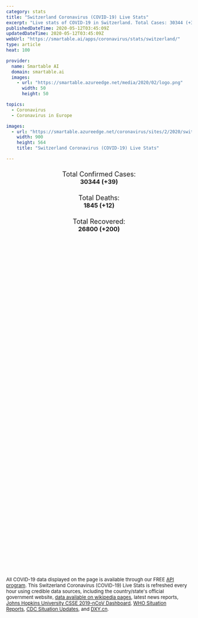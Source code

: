 ```yaml
---
category: stats
title: "Switzerland Coronavirus (COVID-19) Live Stats"
excerpt: "Live stats of COVID-19 in Switzerland. Total Cases: 30344 (+39), Deaths: 1845 (+12), Recoveries: 26800(+200)."
publishedDateTime: 2020-05-12T03:45:09Z
updatedDateTime: 2020-05-12T03:45:09Z
webUrl: "https://smartable.ai/apps/coronavirus/stats/switzerland/"
type: article
heat: 100

provider:
  name: Smartable AI
  domain: smartable.ai
  images:
    - url: "https://smartable.azureedge.net/media/2020/02/logo.png"
      width: 50
      height: 50

topics:
  - Coronavirus
  - Coronavirus in Europe

images:
  - url: "https://smartable.azureedge.net/coronavirus/sites/2/2020/switzerland.jpg"
    width: 900
    height: 564
    title: "Switzerland Coronavirus (COVID-19) Live Stats"

---
```

<div class="total-stats" style="text-align: center;">
    <h3>
	    <div style="font-size: 18px; font-weight: 400;">Total Confirmed Cases:</div>
	    30344 (<span class='red'>+39</span>)
    </h3>
    <h3>
	    <div style="font-size: 18px; font-weight: 400;">Total Deaths:</div>
	    1845 (<span class='red'>+12</span>)
    </h3>
    <h3>
	    <div style="font-size: 18px; font-weight: 400;">Total Recovered:</div>
	    26800 (<span class='green'>+200</span>)
    </h3>
</div>

<script type="text/javascript" src="https://www.gstatic.com/charts/loader.js"></script>

<div id="time_series_chart" style="width: 100%; height: 400px;"></div>
<script type="text/javascript">
  google.charts.load('current', {'packages':['corechart']});
  google.charts.setOnLoadCallback(drawChart);
  function drawChart() {
    var data = google.visualization.arrayToDataTable([
      ['Date', 'Total Cases', 'Total Deaths', 'Total Recovered'],
      ['1/22/2020', 0, 0, 0],['1/23/2020', 0, 0, 0],['1/24/2020', 0, 0, 0],['1/25/2020', 0, 0, 0],['1/26/2020', 0, 0, 0],['1/27/2020', 0, 0, 0],['1/28/2020', 0, 0, 0],['1/29/2020', 0, 0, 0],['1/30/2020', 0, 0, 0],['1/31/2020', 0, 0, 0],['2/1/2020', 0, 0, 0],['2/2/2020', 0, 0, 0],['2/3/2020', 0, 0, 0],['2/4/2020', 0, 0, 0],['2/5/2020', 0, 0, 0],['2/6/2020', 0, 0, 0],['2/7/2020', 0, 0, 0],['2/8/2020', 0, 0, 0],['2/9/2020', 0, 0, 0],['2/10/2020', 0, 0, 0],['2/11/2020', 0, 0, 0],['2/12/2020', 0, 0, 0],['2/13/2020', 0, 0, 0],['2/14/2020', 0, 0, 0],['2/15/2020', 0, 0, 0],['2/16/2020', 0, 0, 0],['2/17/2020', 0, 0, 0],['2/18/2020', 0, 0, 0],['2/19/2020', 0, 0, 0],['2/20/2020', 0, 0, 0],['2/21/2020', 0, 0, 0],['2/22/2020', 0, 0, 0],['2/23/2020', 0, 0, 0],['2/24/2020', 0, 0, 0],['2/25/2020', 1, 0, 0],['2/26/2020', 1, 0, 0],['2/27/2020', 8, 0, 0],['2/28/2020', 8, 0, 0],['2/29/2020', 18, 0, 0],['3/1/2020', 27, 0, 0],['3/2/2020', 42, 0, 0],['3/3/2020', 56, 0, 2],['3/4/2020', 90, 0, 3],['3/5/2020', 114, 1, 3],['3/6/2020', 214, 1, 3],['3/7/2020', 268, 1, 3],['3/8/2020', 337, 2, 3],['3/9/2020', 374, 2, 3],['3/10/2020', 491, 3, 3],['3/11/2020', 652, 4, 4],['3/12/2020', 868, 7, 4],['3/13/2020', 1139, 11, 4],['3/14/2020', 1375, 13, 4],['3/15/2020', 2217, 14, 4],['3/16/2020', 2353, 19, 4],['3/17/2020', 2742, 27, 15],['3/18/2020', 3115, 33, 15],['3/19/2020', 4222, 43, 15],['3/20/2020', 5615, 56, 15],['3/21/2020', 6863, 80, 131],['3/22/2020', 7474, 98, 131],['3/23/2020', 8795, 120, 131],['3/24/2020', 9877, 122, 131],['3/25/2020', 10897, 153, 131],['3/26/2020', 11811, 192, 131],['3/27/2020', 12928, 231, 1530],['3/28/2020', 14076, 264, 1595],['3/29/2020', 14829, 300, 1595],['3/30/2020', 15922, 359, 1823],['3/31/2020', 16605, 433, 1823],['4/1/2020', 17768, 488, 2967],['4/2/2020', 18827, 536, 4013],['4/3/2020', 19606, 591, 4846],['4/4/2020', 20505, 666, 6415],['4/5/2020', 21100, 715, 6415],['4/6/2020', 21657, 765, 8056],['4/7/2020', 22253, 821, 8704],['4/8/2020', 23280, 895, 9800],['4/9/2020', 24051, 948, 10600],['4/10/2020', 24551, 1002, 11100],['4/11/2020', 25107, 1036, 12100],['4/12/2020', 25415, 1106, 12700],['4/13/2020', 25688, 1138, 13700],['4/14/2020', 25936, 1174, 14700],['4/15/2020', 26336, 1239, 15400],['4/16/2020', 26732, 1281, 15900],['4/17/2020', 27078, 1327, 16400],['4/18/2020', 27404, 1368, 17100],['4/19/2020', 27740, 1393, 17800],['4/20/2020', 27944, 1429, 18600],['4/21/2020', 28063, 1478, 19400],['4/22/2020', 28268, 1509, 19900],['4/23/2020', 28496, 1549, 20600],['4/24/2020', 28677, 1589, 21000],['4/25/2020', 28894, 1599, 21300],['4/26/2020', 29061, 1610, 21800],['4/27/2020', 29164, 1665, 22200],['4/28/2020', 29264, 1699, 22600],['4/29/2020', 29407, 1716, 22600],['4/30/2020', 29586, 1737, 23400],['5/1/2020', 29701, 1749, 23800],['5/2/2020', 29817, 1762, 24200],['5/3/2020', 29905, 1762, 24500],['5/4/2020', 29981, 1784, 25200],['5/5/2020', 30009, 1795, 25400],['5/6/2020', 30060, 1805, 25700],['5/7/2020', 30126, 1810, 25900],['5/8/2020', 30207, 1823, 26100],['5/9/2020', 30251, 1830, 26400],['5/10/2020', 30305, 1833, 26600],['5/11/2020', 30344, 1845, 26800],
    ]);
    var options = {
      curveType: 'none',
      chartArea: {'width': '80%', 'height': '80%'},
      legend: { position: 'top' },
      lineWidth: 5,
      colors: ['#f60109', '#444444', '#81B71F']
    };
    var chart = new google.visualization.LineChart(document.getElementById('time_series_chart'));
    chart.draw(data, options);
  }
</script>

<div id="geo_chart" style="width: 100%; height: 500px;"></div>
<script type="text/javascript">
  google.charts.load('current', {
    'packages':['geochart'],
    'mapsApiKey': 'AIzaSyDk1HhVhLaveyKrUhhHZ5YwzIpEcbdal6U'
  });
  google.charts.setOnLoadCallback(drawRegionsMap);
  function drawRegionsMap() {
    var data = google.visualization.arrayToDataTable([
      ['Location', 'Total Cases', 'Total Deaths'],
      ["Switzerland", 30344, 1845]
    ]);
    var options = {
      backgroundColor: {fill:'transparent',stroke:'#FFF' ,strokeWidth:0 }, 
      region: 'CH',
      resolution: 'countries', 
      legend: 'none',
      colorAxis: {
          colors: ['#FFE2E2', '#f60109']
      }
    };
    var chart = new google.visualization.GeoChart(document.getElementById('geo_chart'));
    chart.draw(data, options);
  };
</script>



<span style="font-size: 13px">All COVID-19 data displayed on the page is available through our FREE <a href="https://developer.smartable.ai">API program</a>. This Switzerland Coronavirus (COVID-19) Live Stats is refreshed every hour using credible data sources, including the country/state's official government website, <a href="https://en.wikipedia.org/wiki/2019%E2%80%9320_coronavirus_pandemic" target="_blank">data available on wikipedia pages</a>, latest news reports, <a href="https://systems.jhu.edu/research/public-health/ncov/" target="_blank">Johns Hopkins University CSSE 2019-nCoV Dashboard</a>, <a href="https://www.who.int/emergencies/diseases/novel-coronavirus-2019/situation-reports" target="_blank">WHO Situation Reports</a>, <a href="https://www.cdc.gov/coronavirus/2019-ncov/index.html" target="_blank">CDC Situation Updates</a>, and <a href="https://ncov.dxy.cn/ncovh5/view/pneumonia" target="_blank">DXY.cn</a>.</span>

